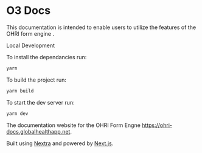 # O3 Docs

This documentation is intended to enable users to utilize the features of the OHRI form engine .

Local Development

To install the dependancies run:
```bash
yarn
```

To build the project run:
```bash
yarn build
```

To start the dev server run:
```bash
yarn dev
```

The documentation website for the OHRI Form Engne https://ohri-docs.globalhealthapp.net.

Built using [Nextra](https://github.com/shuding/nextra) and powered by [Next.js](https://github.com/vercel/next.js).
